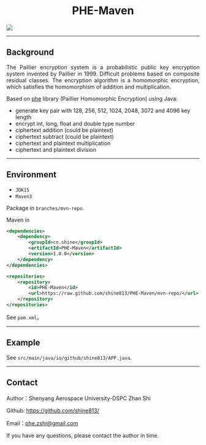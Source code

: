 <h1 align='center' >PHE-Maven</h1>

<a href="https://github.com/shine813/PHE-Maven"><img src="https://img.shields.io/badge/phe_maven-1.0.0-green"></a>

---

## Background

<p align="justify">
The Paillier encryption system is a probabilistic public key encryption system invented by Paillier in 1999. 
Difficult problems based on composite residual classes. 
The encryption algorithm is a homomorphic encryption, which satisfies the homomorphism of addition and multiplication.

Based on [phe](https://github.com/data61/python-paillier) library (Paillier Homomorphic Encryption) using Java:

- generate key pair with 128, 256, 512, 1024, 2048, 3072 and 4096 key length
- encrypt int, long, float and double type number
- ciphertext addition (could be plaintext)
- ciphertext subtract (could be plaintext)
- ciphertext and plaintext multiplication
- ciphertext and plaintext division

---

## Environment

- `JDK15`
- `Maven3`

Package in `branches/mvn-repo`.

Maven in

```xml
<dependencies>
    <dependency>
        <groupId>cn.shine</groupId>
        <artifactId>PHE-Maven</artifactId>
        <version>1.0.0</version>
    </dependency>
</dependencies>

<repositories>
    <repository>
        <id>PHE-Maven</id>
        <url>https://raw.github.com/shine813/PHE-Maven/mvn-repo/</url>
    </repository>
</repositories>
```

See `pom.xml`。

---

## Example

See `src/main/java/io/github/shine813/APP.java`.

---

## Contact

Author：Shenyang Aerospace University-DSPC Zhan Shi

Github: https://github.com/shine813/

Email：phe.zshi@gmail.com

If you have any questions, please contact the author in time.
